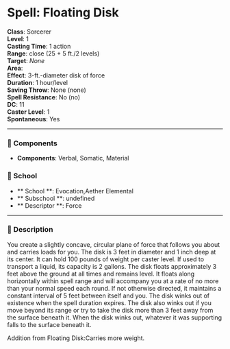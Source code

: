 
# Spell: Floating Disk
**Class**: Sorcerer  
**Level**: 1  
**Casting Time**: 1 action  
**Range**: close (25 + 5 ft./2 levels)  
**Target**: _None_  
**Area**:   
**Effect**: 3-ft.-diameter disk of force  
**Duration**: 1 hour/level  
**Saving Throw**: None (none)  
**Spell Resistance**: No (no)  
**DC**: 11  
**Caster Level**: 1  
**Spontaneous**: Yes

---

### 🔮 Components
- **Components**: Verbal, Somatic, Material

### 🏫 School
- ** School **: Evocation,Aether Elemental
- ** Subschool **: undefined
- ** Descriptor **: Force
---

### 📜 Description
You create a slightly concave, circular plane of force that follows you about and carries loads for you. The disk is 3 feet in diameter and 1 inch deep at its center. It can hold 100 pounds of weight per caster level. If used to transport a liquid, its capacity is 2 gallons. The disk floats approximately 3 feet above the ground at all times and remains level. It floats along horizontally within spell range and will accompany you at a rate of no more than your normal speed each round. If not otherwise directed, it maintains a constant interval of 5 feet between itself and you. The disk winks out of existence when the spell duration expires. The disk also winks out if you move beyond its range or try to take the disk more than 3 feet away from the surface beneath it. When the disk winks out, whatever it was supporting falls to the surface beneath it.

Addition from Floating Disk:Carries more weight.
